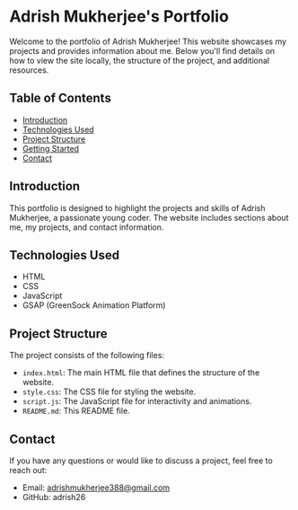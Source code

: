 # Adrish Mukherjee's Portfolio

Welcome to the portfolio of Adrish Mukherjee! This website showcases my projects and provides information about me. Below you'll find details on how to view the site locally, the structure of the project, and additional resources.

## Table of Contents

- [Introduction](#introduction)
- [Technologies Used](#technologies-used)
- [Project Structure](#project-structure)
- [Getting Started](#getting-started)
- [Contact](#contact)

## Introduction

This portfolio is designed to highlight the projects and skills of Adrish Mukherjee, a passionate young coder. The website includes sections about me, my projects, and contact information.

## Technologies Used

- HTML
- CSS
- JavaScript
- GSAP (GreenSock Animation Platform)

## Project Structure

The project consists of the following files:

- `index.html`: The main HTML file that defines the structure of the website.
- `style.css`: The CSS file for styling the website.
- `script.js`: The JavaScript file for interactivity and animations.
- `README.md`: This README file.

## Contact

If you have any questions or would like to discuss a project, feel free to reach out:

- Email: adrishmukherjee388@gmail.com
- GitHub: adrish26